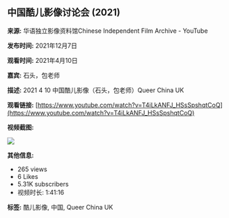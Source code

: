 ## 中国酷儿影像讨论会 (2021)

**来源:** 华语独立影像资料馆Chinese Independent Film Archive - YouTube

**发布时间:** 2021年12月7日

**观看时间:** 2021年4月10日

**嘉宾:** 石头，包老师

**描述:** 2021 4 10 中国酷儿影像（石头，包老师）Queer China UK

**观看链接:** [https://www.youtube.com/watch?v=T4iLkANFJ_HSsSpshqtCoQ](https://www.youtube.com/watch?v=T4iLkANFJ_HSsSpshqtCoQ)

**视频截图:**

[![](https://yt3.ggpht.com/ytc/AIdro_nVURdhTKYhqMo6Yal9fu7-22EDKxxPM79Owd7_EVuzqQ=s48-c-k-c0x00ffffff-no-rj)](/@chineseindependentfilmarch3338)

**其他信息:**

*   265 views
*   6 Likes
*   5.31K subscribers
*   视频时长: 1:41:16

**标签:** 酷儿影像, 中国, Queer China UK
